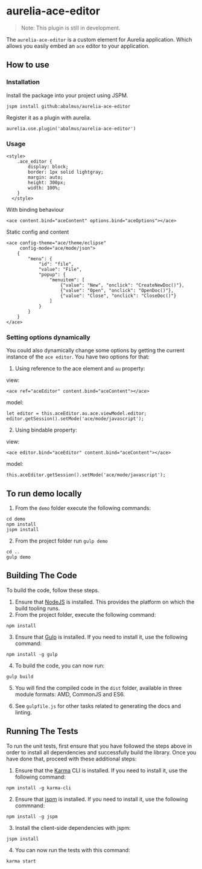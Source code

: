 # aurelia-ace-editor

> Note: This plugin is still in development.

The `aurelia-ace-editor` is a custom element for Aurelia application. Which allows you easily embed an `ace` editor to your application.

## How to use

### Installation

Install the package into your project using JSPM.

```
jspm install github:abalmus/aurelia-ace-editor
```

Register it as a plugin with aurelia.

```
aurelia.use.plugin('abalmus/aurelia-ace-editor')
```

### Usage
```
<style>
    .ace_editor {
        display: block;
        border: 1px solid lightgray;
        margin: auto;
        height: 300px;
        width: 100%;
    }
  </style>
```

With binding behaviour
```
<ace content.bind="aceContent" options.bind="aceOptions"></ace>
```

Static config and content
```
<ace config-theme="ace/theme/eclipse"
     config-mode="ace/mode/json">
    {
        "menu": {
            "id": "file",
            "value": "File",
            "popup": {
                "menuitem": [
                    {"value": "New", "onclick": "CreateNewDoc()"},
                    {"value": "Open", "onclick": "OpenDoc()"},
                    {"value": "Close", "onclick": "CloseDoc()"}
                ]
            }
        }
    }
</ace>
```

### Setting options dynamically 
You could also dynamically  change some options by getting the current instance of the `ace editor`. 
You have two options for that:

1. Using reference to the ace element and `au` property:
  
  view:
  ```
  <ace ref="aceEditor" content.bind="aceContent"></ace>
  ```
  
  model:
  ```
  let editor = this.aceEditor.au.ace.viewModel.editor;
  editor.getSession().setMode('ace/mode/javascript');
  ```

2. Using bindable property:
  
  view:
  ```
  <ace editor.bind="aceEditor" content.bind="aceContent"></ace>
  ```
  
  model:
  ```
  this.aceEditor.getSession().setMode('ace/mode/javascript');
  ```

## To run demo locally 

1. From  the `demo` folder execute the following commands:
```
cd demo
npm install
jspm install
```
2. From the project folder run `gulp demo`

```
cd ..
gulp demo
```

## Building The Code

To build the code, follow these steps.

1. Ensure that [NodeJS](http://nodejs.org/) is installed. This provides the platform on which the build tooling runs.
2. From the project folder, execute the following command:

  ```shell
  npm install
  ```
3. Ensure that [Gulp](http://gulpjs.com/) is installed. If you need to install it, use the following command:

  ```shell
  npm install -g gulp
  ```
4. To build the code, you can now run:

  ```shell
  gulp build
  ```
5. You will find the compiled code in the `dist` folder, available in three module formats: AMD, CommonJS and ES6.

6. See `gulpfile.js` for other tasks related to generating the docs and linting.

## Running The Tests

To run the unit tests, first ensure that you have followed the steps above in order to install all dependencies and successfully build the library. Once you have done that, proceed with these additional steps:

1. Ensure that the [Karma](http://karma-runner.github.io/) CLI is installed. If you need to install it, use the following command:

  ```shell
  npm install -g karma-cli
  ```
2. Ensure that [jspm](http://jspm.io/) is installed. If you need to install it, use the following commnand:

  ```shell
  npm install -g jspm
  ```
3. Install the client-side dependencies with jspm:

  ```shell
  jspm install
  ```

4. You can now run the tests with this command:

  ```shell
  karma start
  ```
